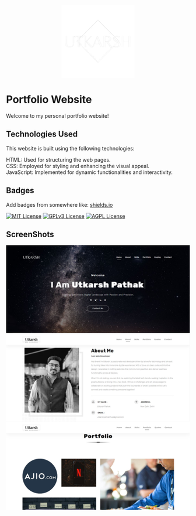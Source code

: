 <p align="center">
  <img src="./img/logo.png" alt="Logo" style="width: 200px; height: auto;">
</p>


# Portfolio Website

Welcome to my personal portfolio website!


## Technologies Used
This website is built using the following technologies:

HTML: Used for structuring the web pages.           
CSS: Employed for styling and enhancing the visual appeal.                                      
JavaScript: Implemented for dynamic functionalities and interactivity.

## Badges
Add badges from somewhere like: [shields.io](https://shields.io/)

[![MIT License](https://img.shields.io/badge/License-MIT-green.svg)](https://choosealicense.com/licenses/mit/)
[![GPLv3 License](https://img.shields.io/badge/License-GPL%20v3-yellow.svg)](https://opensource.org/licenses/)
[![AGPL License](https://img.shields.io/badge/license-AGPL-blue.svg)](http://www.gnu.org/licenses/agpl-3.0)


## ScreenShots

<img src = "./img/screenshots/1.JPG">

<img src = "./img/screenshots/2.JPG">

<img src = "./img/screenshots/3.JPG">



